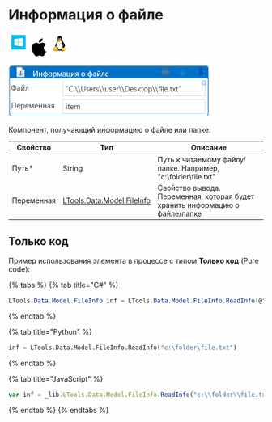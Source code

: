 # Информация о файле

![](../../../resources/activities/basic/files/image-100-1-1-1-1-1-1-1-2-38.png)

![](../../../resources/activities/basic/files/информация-о-файле-fixed.png)

Компонент, получающий информацию о файле или папке.

| Свойство   | Тип                                                                                                                           | Описание                                                                    |
| ---------- | ----------------------------------------------------------------------------------------------------------------------------- | --------------------------------------------------------------------------- |
| Путь\*     | String                                                                                                                        | Путь к читаемому файлу/папке. Например, "c:\folder\file.txt"                |
| Переменная | [LTools.Data.Model.FileInfo](https://docs.primo-rpa.ru/primo-rpa/g_elements/el_basic/els_files/tipy-dannykh/fileinfo) | Свойство вывода. Переменная, которая будет хранить информацию о файле/папке |


## Только код

Пример использования элемента в процессе с типом **Только код** (Pure code):


{% tabs %}
{% tab title="C#" %}
```csharp
LTools.Data.Model.FileInfo inf = LTools.Data.Model.FileInfo.ReadInfo(@"c:\folder\file.txt");
```
{% endtab %}

{% tab title="Python" %}
```python
inf = LTools.Data.Model.FileInfo.ReadInfo("c:\folder\file.txt")
```
{% endtab %}

{% tab title="JavaScript" %}
```javascript
var inf = _lib.LTools.Data.Model.FileInfo.ReadInfo("c:\\folder\\file.txt");
```
{% endtab %}
{% endtabs %}
